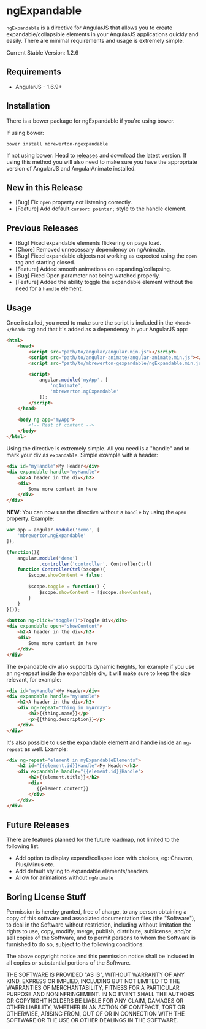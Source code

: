 # ngExpandable
`ngExpandable` is a directive for AngularJS that allows you to create expandable/collapsible elements in your AngularJS applications quickly and easily. There are minimal requirements and usage is extremely simple.

Current Stable Version: 1.2.6

## Requirements
- AngularJS - 1.6.9+

## Installation
There is a bower package for ngExpandable if you're using bower.

If using bower:
```
bower install mbrewerton-ngexpandable
```

If not using bower:
Head to [releases](https://github.com/mbrewerton/NgExpandable/releases) and download the latest version. If using this method you will also need to make sure you have the appropriate version of AngularJS and AngularAnimate installed.

## New in this Release
- [Bug] Fix `open` property not listening correctly.
- [Feature] Add default `cursor: pointer;` style to the handle element.

## Previous Releases
- [Bug] Fixed expandable elements flickering on page load.
- [Chore] Removed unnecessary dependency on ngAnimate.
- [Bug] Fixed expandable objects not working as expected using the `open` tag and starting closed.
- [Feature] Added smooth animations on expanding/collapsing.
- [Bug] Fixed Open parameter not being watched properly.
- [Feature] Added the ability toggle the expandable element without the need for a `handle` element.

## Usage
Once installed, you need to make sure the script is included in the `<head></head>` tag and that it's added as a dependency in your AngularJS app:
```html
<html>
    <head>
        <script src="path/to/angular/angular.min.js"></script>
        <script src="path/to/angular-animate/angular-animate.min.js"></script>
        <script src="path/to/mbrewerton-gexpandable/ngExpandable.min.js"></script>

        <script>
            angular.module('myApp', [
                'ngAnimate',
                'mbrewerton.ngExpandable'
            ]);
        </script>
    </head>

    <body ng-app="myApp">
        <!-- Rest of content -->
    </body>
</html>
```

Using the directive is extremely simple. All you need is a "handle" and to mark your div as `expandable`. Simple example with a header:

```html
<div id="myHandle">My Header</div>
<div expandable handle="myHandle">
    <h2>A header in the div</h2>
    <div>
        Some more content in here
    </div>
</div>
```

**NEW**: You can now use the directive without a `handle` by using the `open` property. Example:
```js
var app = angular.module('demo', [
    'mbrewerton.ngExpandable'
]);

(function(){            
    angular.module('demo')
            .controller('controller', ControllerCtrl)
    function ControllerCtrl($scope){
        $scope.showContent = false;
        
        $scope.toggle = function() {
            $scope.showContent = !$scope.showContent;
        }
    }            
}());
```
```html
<button ng-click="toggle()">Toggle Div</div>
<div expandable open="showContent">
    <h2>A header in the div</h2>
    <div>
        Some more content in here
    </div>
</div>
```

The expandable div also supports dynamic heights, for example if you use an ng-repeat inside the expandable div, it will make sure to keep the size relevant, for example:

```html
<div id="myHandle">My Header</div>
<div expandable handle="myHandle">
    <h2>A header in the div</h2>
    <div ng-repeat="thing in myArray">
        <h3>{{thing.name}}</p>
        <p>{{thing.description}}</p>
    </div>
</div>
```

It's also possible to use the expandable element and handle inside an `ng-repeat` as well. Example:

```html
<div ng-repeat="element in myExpandableElements">
    <h2 id="{{element.id}}Handle">My Header</h2>
    <div expandable handle="{{element.id}}Handle">
        <h2>{{element.title}}</h2>
        <div>
           {{element.content}}
        </div>
    </div>
</div>
```

## Future Releases
There are features planned for the future roadmap, not limited to the following list:
- Add option to display expand/collapse icon with choices, eg: Chevron, Plus/Minus etc.
- Add default styling to expandable elements/headers
- Allow for animations without `ngAnimate` 

## Boring License Stuff
Permission is hereby granted, free of charge, to any person obtaining a copy of this software and associated documentation files (the "Software"), to deal in the Software without restriction, including without limitation the rights to use, copy, modify, merge, publish, distribute, sublicense, and/or sell copies of the Software, and to permit persons to whom the Software is furnished to do so, subject to the following conditions:

The above copyright notice and this permission notice shall be included in all copies or substantial portions of the Software.

THE SOFTWARE IS PROVIDED "AS IS", WITHOUT WARRANTY OF ANY KIND, EXPRESS OR IMPLIED, INCLUDING BUT NOT LIMITED TO THE WARRANTIES OF MERCHANTABILITY, FITNESS FOR A PARTICULAR PURPOSE AND NONINFRINGEMENT. IN NO EVENT SHALL THE AUTHORS OR COPYRIGHT HOLDERS BE LIABLE FOR ANY CLAIM, DAMAGES OR OTHER LIABILITY, WHETHER IN AN ACTION OF CONTRACT, TORT OR OTHERWISE, ARISING FROM, OUT OF OR IN CONNECTION WITH THE SOFTWARE OR THE USE OR OTHER DEALINGS IN THE SOFTWARE.